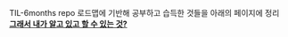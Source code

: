 TIL-6months repo 로드맵에 기반해 공부하고 습득한 것들을 아래의 페이지에 정리  
[**그래서 내가 알고 있고 할 수 있는 것?**](https://jiwontwopunch.notion.site/177afad64f2c4920aa95e4a4270722f8?pvs=4)  
